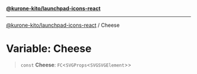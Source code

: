[**@kurone-kito/launchpad-icons-react**](../README.md)

***

[@kurone-kito/launchpad-icons-react](../globals.md) / Cheese

# Variable: Cheese

> `const` **Cheese**: `FC`\<`SVGProps`\<`SVGSVGElement`\>\>
